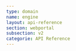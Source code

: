 ```yaml
---
type: domain
name: engine
layout: api-reference
section: webportal
subsection: v2
categorie: API Reference
---
```


